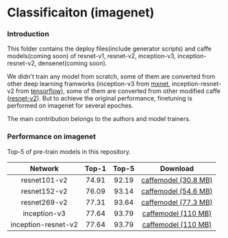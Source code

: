# Classificaiton (imagenet)

### Introduction
This folder contains the deploy files(include generator scripts) and caffe models(coming soon) of resnet-v1, resnet-v2, inception-v3, inception-resnet-v2, densenet(coming soon).

We didn't train any model from scratch, some of them are converted from other deep learning framworks (inception-v3 from [mxnet](https://github.com/dmlc/mxnet-model-gallery/blob/master/imagenet-1k-inception-v3.md), inception-resnet-v2 from [tensorflow](https://github.com/tensorflow/models/blob/master/slim/nets/inception_resnet_v2.py)), some of them are converted from other modified caffe ([resnet-v2](https://github.com/yjxiong/caffe/tree/mem)). But to achieve the original performance, finetuning is performed on imagenet for several epoches. 

The main contribution belongs to the authors and model trainers.

### Performance on imagenet

Top-5 of pre-train models in this repository.

Network|Top-1|Top-5|Download|
:---:|:---:|:---:|:---:
resnet101-v2| 74.91| 92.19| [caffemodel (30.8  MB)](https://drive.google.com/open?id=0B7ubpZO7HnlCcHlfNmJkU2VPelE)
resnet152-v2| 76.09| 93.14| [caffemodel (54.6  MB)](https://drive.google.com/open?id=0B7ubpZO7HnlCRWVVdUJjVVAyQXc)
resnet269-v2| 77.31| 93.64| [caffemodel (77.3  MB)](https://drive.google.com/open?id=0B7ubpZO7HnlCV3pud2oyR3lNMWs)
inception-v3| 77.64| 93.79| [caffemodel (110 MB)](https://drive.google.com/open?id=0B7ubpZO7HnlCa0phRGJIRERoTXM)
inception-resnet-v2| 77.64| 93.79| [caffemodel (110 MB)](https://drive.google.com/open?id=0B7ubpZO7HnlCa0phRGJIRERoTXM)

